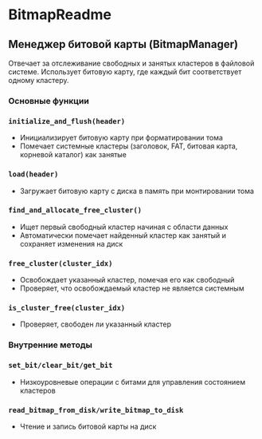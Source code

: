 # BitmapReadme

## Менеджер битовой карты (BitmapManager)

Отвечает за отслеживание свободных и занятых кластеров в файловой системе. Использует битовую карту, где каждый бит соответствует одному кластеру.

### Основные функции

### `initialize_and_flush(header)`

- Инициализирует битовую карту при форматировании тома
- Помечает системные кластеры (заголовок, FAT, битовая карта, корневой каталог) как занятые

### `load(header)`

- Загружает битовую карту с диска в память при монтировании тома

### `find_and_allocate_free_cluster()`

- Ищет первый свободный кластер начиная с области данных
- Автоматически помечает найденный кластер как занятый и сохраняет изменения на диск

### `free_cluster(cluster_idx)`

- Освобождает указанный кластер, помечая его как свободный
- Проверяет, что освобождаемый кластер не является системным

### `is_cluster_free(cluster_idx)`

- Проверяет, свободен ли указанный кластер

### Внутренние методы

### `set_bit/clear_bit/get_bit`

- Низкоуровневые операции с битами для управления состоянием кластеров

### `read_bitmap_from_disk/write_bitmap_to_disk`

- Чтение и запись битовой карты на диск
